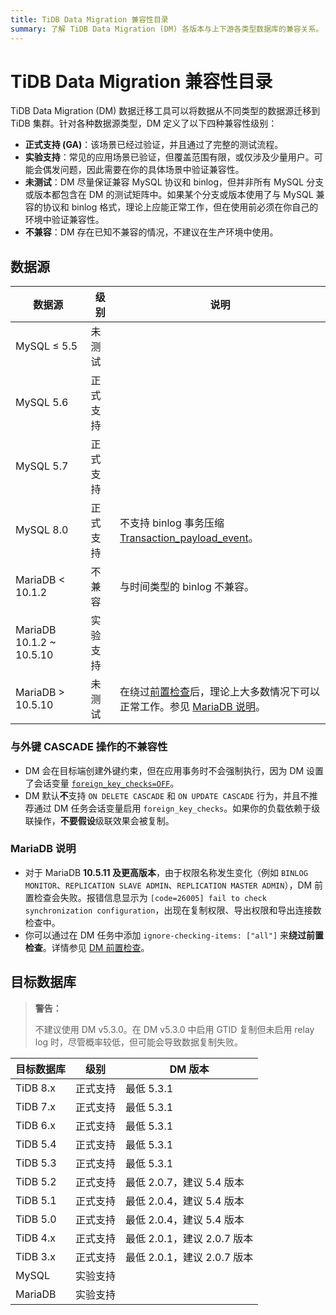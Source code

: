 ```yaml
---
title: TiDB Data Migration 兼容性目录
summary: 了解 TiDB Data Migration (DM) 各版本与上下游各类型数据库的兼容关系。
---
```


# TiDB Data Migration 兼容性目录

TiDB Data Migration (DM) 数据迁移工具可以将数据从不同类型的数据源迁移到 TiDB 集群。针对各种数据源类型，DM 定义了以下四种兼容性级别：

- **正式支持 (GA)**：该场景已经过验证，并且通过了完整的测试流程。
- **实验支持**：常见的应用场景已验证，但覆盖范围有限，或仅涉及少量用户。可能会偶发问题，因此需要在你的具体场景中验证兼容性。
- **未测试**：DM 尽量保证兼容 MySQL 协议和 binlog，但并非所有 MySQL 分支或版本都包含在 DM 的测试矩阵中。如果某个分支或版本使用了与 MySQL 兼容的协议和 binlog 格式，理论上应能正常工作，但在使用前必须在你自己的环境中验证兼容性。
- **不兼容**：DM 存在已知不兼容的情况，不建议在生产环境中使用。

## 数据源

| 数据源 |级别 | 说明 |
| - | - | - |
| MySQL ≤ 5.5 | 未测试 |
| MySQL 5.6 | 正式支持 | |
| MySQL 5.7 | 正式支持 | |
| MySQL 8.0 | 正式支持 | 不支持 binlog 事务压缩 [Transaction_payload_event](https://dev.mysql.com/doc/refman/8.0/en/binary-log-transaction-compression.html)。 |
| MariaDB < 10.1.2 | 不兼容 | 与时间类型的 binlog 不兼容。 |
| MariaDB 10.1.2 ~ 10.5.10 | 实验支持 | |
| MariaDB > 10.5.10 | 未测试 | 在绕过[前置检查](/dm/dm-precheck.md)后，理论上大多数情况下可以正常工作。参见 [MariaDB 说明](#mariadb-说明)。 |

### 与外键 CASCADE 操作的不兼容性

- DM 会在目标端创建外键约束，但在应用事务时不会强制执行，因为 DM 设置了会话变量 [`foreign_key_checks=OFF`](/system-variables.md#foreign_key_checks)。
- DM 默认**不**支持 `ON DELETE CASCADE` 和 `ON UPDATE CASCADE` 行为，并且不推荐通过 DM 任务会话变量启用 `foreign_key_checks`。如果你的负载依赖于级联操作，**不要假设**级联效果会被复制。

### MariaDB 说明

- 对于 MariaDB **10.5.11 及更高版本**，由于权限名称发生变化（例如 `BINLOG MONITOR`、`REPLICATION SLAVE ADMIN`、`REPLICATION MASTER ADMIN`），DM 前置检查会失败。报错信息显示为 `[code=26005] fail to check synchronization configuration`，出现在复制权限、导出权限和导出连接数检查中。
- 你可以通过在 DM 任务中添加 `ignore-checking-items: ["all"]` 来**绕过前置检查**。详情参见 [DM 前置检查](/dm/dm-precheck.md)。

## 目标数据库

> **警告：**
>
> 不建议使用 DM v5.3.0。在 DM v5.3.0 中启用 GTID 复制但未启用 relay log 时，尽管概率较低，但可能会导致数据复制失败。

| 目标数据库 | 级别 | DM 版本 |
| - | - | - |
| TiDB 8.x | 正式支持 | 最低 5.3.1 |
| TiDB 7.x | 正式支持 | 最低 5.3.1 |
| TiDB 6.x | 正式支持 | 最低 5.3.1 |
| TiDB 5.4 | 正式支持 | 最低 5.3.1 |
| TiDB 5.3 | 正式支持 | 最低 5.3.1 |
| TiDB 5.2 | 正式支持 | 最低 2.0.7，建议 5.4 版本 |
| TiDB 5.1 | 正式支持 | 最低 2.0.4，建议 5.4 版本 |
| TiDB 5.0 | 正式支持 | 最低 2.0.4，建议 5.4 版本 |
| TiDB 4.x | 正式支持 | 最低 2.0.1，建议 2.0.7 版本 |
| TiDB 3.x | 正式支持 | 最低 2.0.1，建议 2.0.7 版本 |
| MySQL | 实验支持 | |
| MariaDB | 实验支持 | |
